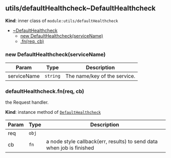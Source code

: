 <a name="module_utils/defaultHealthcheck..DefaultHealthcheck"></a>

## utils/defaultHealthcheck~DefaultHealthcheck
**Kind**: inner class of <code>module:utils/defaultHealthcheck</code>  

* [~DefaultHealthcheck](./module_utils/defaultHealthcheck.md#module_utils/defaultHealthcheck..DefaultHealthcheck)
    * [new DefaultHealthcheck(serviceName)](./new_module_utils/defaultHealthcheck.md#new_module_utils/defaultHealthcheck..DefaultHealthcheck_new)
    * [.fn(req, cb)](./module_utils/defaultHealthcheck.md#module_utils/defaultHealthcheck..DefaultHealthcheck+fn)

<a name="new_module_utils/defaultHealthcheck..DefaultHealthcheck_new"></a>

### new DefaultHealthcheck(serviceName)

| Param | Type | Description |
| --- | --- | --- |
| serviceName | <code>string</code> | The name/key of the service. |

<a name="module_utils/defaultHealthcheck..DefaultHealthcheck+fn"></a>

### defaultHealthcheck.fn(req, cb)
the Request handler.

**Kind**: instance method of [<code>DefaultHealthcheck</code>](./module_utils/defaultHealthcheck.md#module_utils/defaultHealthcheck..DefaultHealthcheck)  

| Param | Type | Description |
| --- | --- | --- |
| req | <code>obj</code> |  |
| cb | <code>fn</code> | a node style callback(err, results) to send data when job is finished |

